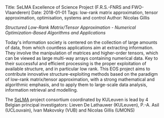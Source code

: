 Title: SeLMA Excellence of Science Project (F.R.S.-FNRS and FWO-Vlaanderen)
Date: 2018-01-01
Tags: low-rank matrix approximation, tensor approximation, optimisation, systems and control
Author: Nicolas Gillis

*Structured Low-Rank Matrix/Tensor Approximation - Numerical Optimization-Based Algorithms and Applications*

Today's information society is centered on the collection of large amounts of data, from which countless applications aim at extracting information. They involve the manipulation of matrices and higher-order tensors, which can be viewed as large multi-way arrays containing numerical data. Key to their successful and efficient processing is the proper exploitation of available structure, and in particular low rank. This EOS project aims to contribute innovative structure-exploiting methods based on the paradigm of low-rank matrix/tensor approximation, with a strong mathematical and algorithmic emphasis, and to apply them to large-scale data analysis, information retrieval and modelling.

The [SeLMA](https://www.esat.kuleuven.be/stadius/selma/) project consortium coordinated by KULeuven is lead by 4 Belgian principal investigators:
Lieven De Lathauwer (KULeuven), P.-A. Asil (UCLouvain), Ivan Makovsky (VUB) and Nicolas Gillis (UMONS)
